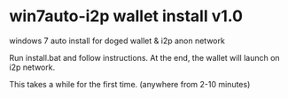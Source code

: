 # win7auto-i2p wallet install v1.0
windows 7 auto install for doged wallet &amp; i2p anon network

Run install.bat and follow instructions. At the end, the wallet will launch on i2p network. 

This takes a while for the first time. (anywhere from 2-10 minutes)

